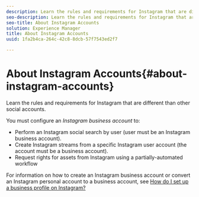 ```yaml
---
description: Learn the rules and requirements for Instagram that are different than other social accounts.
seo-description: Learn the rules and requirements for Instagram that are different than other social accounts.
seo-title: About Instagram Accounts
solution: Experience Manager
title: About Instagram Accounts
uuid: 1fa2b4ca-264c-42c8-8dcb-57f7543ed2f7

---
```


# About Instagram Accounts{#about-instagram-accounts}

Learn the rules and requirements for Instagram that are different than other social accounts.

You must configure an *Instagram business account* to:

* Perform an Instagram social search by user (user must be an Instagram business account).
* Create Instagram streams from a specific Instagram user account (the account must be a business account).
* Request rights for assets from Instagram using a partially-automated workflow

For information on how to create an Instagram business account or convert an Instagram personal account to a business account, see [How do I set up a business profile on Instagram?](https://www.facebook.com/help/502981923235522)
